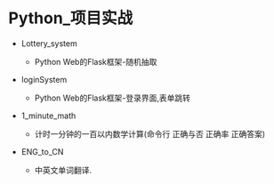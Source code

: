 # Python_项目实战

* Lottery_system

  * Python Web的Flask框架-随机抽取
* loginSystem
  * Python Web的Flask框架-登录界面,表单跳转
* 1_minute_math 
  * 计时一分钟的一百以内数学计算(命令行 正确与否 正确率 正确答案)
* ENG_to_CN
  * 中英文单词翻译.

